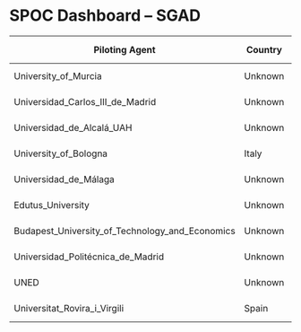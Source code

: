 # SPOC Dashboard – SGAD

| Piloting Agent | Country | Pilot | Checklist % | Last Update | Status |
|----------------|---------|--------|--------------|-------------|--------|
| University_of_Murcia | Unknown | Unknown | 0.0% | 2025-04-07 | Blocked |
| Universidad_Carlos_III_de_Madrid | Unknown | Unknown | 0.0% | 2025-04-07 | Blocked |
| Universidad_de_Alcalá_UAH | Unknown | Unknown | 0.0% | 2025-04-07 | Blocked |
| University_of_Bologna | Italy | Pilot 2 | 24.3% | 2025-04-07 | At Risk |
| Universidad_de_Málaga | Unknown | Unknown | 0.0% | 2025-04-07 | Blocked |
| Edutus_University | Unknown | Unknown | 0.0% | 2025-04-07 | Blocked |
| Budapest_University_of_Technology_and_Economics | Unknown | Unknown | 0.0% | 2025-04-07 | Blocked |
| Universidad_Politécnica_de_Madrid | Unknown | Unknown | 0.0% | 2025-04-07 | Blocked |
| UNED | Unknown | Unknown | 0.0% | 2025-04-07 | Blocked |
| Universitat_Rovira_i_Virgili | Spain | Pilot 2 | 45.9% | 2025-04-07 | At Risk |
